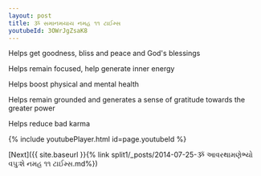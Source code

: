 ```yaml
---
layout: post
title: ૐ સમાનમયાય નમહ ૧૧ ટાઈમ્સ
youtubeId: 3OWrJgZsaK8
---
```

 
 
Helps get goodness, bliss and peace and God's blessings
 
Helps remain focused, help generate inner energy 
 
Helps boost physical and mental health 
 
Helps remain grounded and generates a sense of gratitude towards the greater power 
 
Helps reduce bad karma
 
 
 
 


{% include youtubePlayer.html id=page.youtubeId %}
 
[Next]({{ site.baseurl }}{% link  split1/_posts/2014-07-25-ૐ આવરથામણેભ્યો વપુઃશે નમહ ૧૧ ટાઈમ્સ.md%})
 
